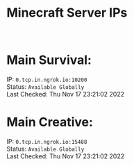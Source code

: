 
# Minecraft Server IPs

</br><h1>Main Survival:</h1>IP: `0.tcp.in.ngrok.io:10200` </br> Status: `Available Globally` </br> Last Checked: Thu Nov 17 23:21:02 2022
</br><h1>Main Creative:</h1>IP: `0.tcp.in.ngrok.io:15488` </br> Status: `Available Globally` </br> Last Checked: Thu Nov 17 23:21:02 2022
